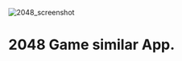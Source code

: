 ![2048_screenshot](https://user-images.githubusercontent.com/16848438/118402741-df1d9f00-b688-11eb-9bf0-05c1b98f5e02.jpeg)
# 2048 Game similar App.
